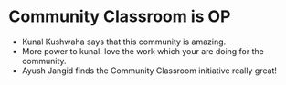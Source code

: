 # Community Classroom is OP

- Kunal Kushwaha says that this community is amazing.
- More power to kunal. love the work which your are doing for the community.
- Ayush Jangid finds the Community Classroom initiative really great!
